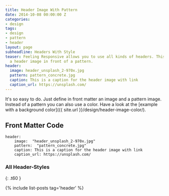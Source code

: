 ```yaml
---
title: Header Image With Pattern
date: 2014-10-08 00:00:00 Z
categories:
- design
tags:
- design
- pattern
- header
layout: page
subheadline: Headers With Style
teaser: Feeling Responsive allows you to use all kinds of headers. This example shows
  a header image in front of a pattern.
header:
  image: header_unsplash_2-970x.jpg
  pattern: pattern_concrete.jpg
  caption: This is a caption for the header image with link
  caption_url: https://unsplash.com/
---
```


It's so easy to do. Just define in front matter an image and a pattern image. Instead of a pattern you can also use a color. Have a look at the [example with a background color]({{ site.url }}/design/header-image-color/).
<!--more-->

## Front Matter Code

~~~
header:
    image:  "header_unsplash_2-970x.jpg"
    pattern:  "pattern_concrete.jpg"
    caption: This is a caption for the header image with link
    caption_url: https://unsplash.com/
~~~



### All Header-Styles 
{: .t60 }

{% include list-posts tag='header' %}